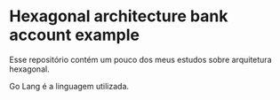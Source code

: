 # Hexagonal architecture bank account example

Esse repositório contém um pouco dos meus estudos sobre arquitetura hexagonal.

Go Lang é a linguagem utilizada.